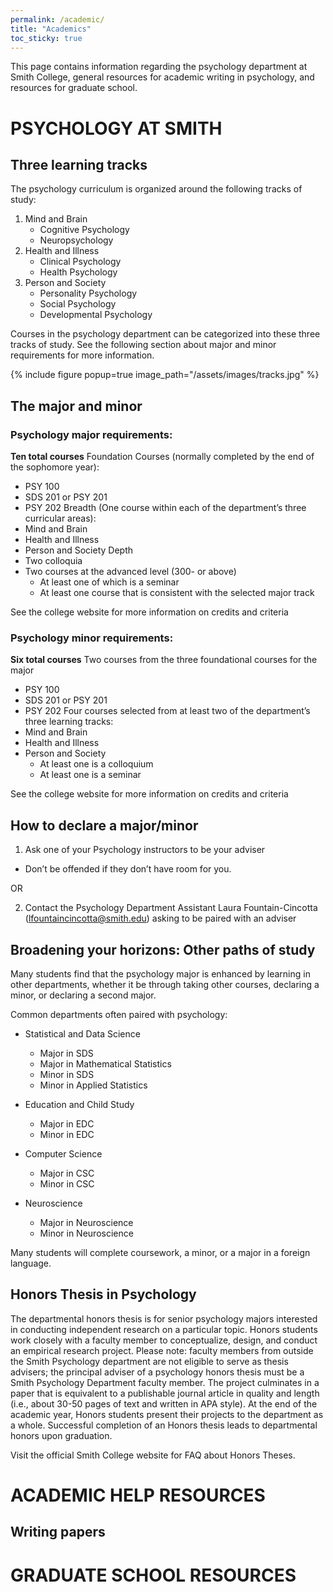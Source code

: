 ```yaml
---
permalink: /academic/
title: "Academics"
toc_sticky: true
---
```

This page contains information regarding the psychology department at Smith College, general resources for academic writing in psychology, and resources for graduate school.

# PSYCHOLOGY AT SMITH

## Three learning tracks
The psychology curriculum is organized around the following tracks of study:
1. Mind and Brain
    - Cognitive Psychology
    - Neuropsychology
2. Health and Illness
    - Clinical Psychology
    - Health Psychology 
3. Person and Society
    - Personality Psychology
    - Social Psychology
    - Developmental Psychology

Courses in the psychology department can be categorized into these three tracks of study. See the following section about major and minor requirements for more information.

{% include figure popup=true image_path="/assets/images/tracks.jpg" %}


## The major and minor
### Psychology major requirements:
**Ten total courses**
Foundation Courses (normally completed by the end of the sophomore year):
 - PSY 100
 - SDS 201 or PSY 201
 - PSY 202 
Breadth (One course within each of the department’s three curricular areas):
 - Mind and Brain
 - Health and Illness
 - Person and Society
Depth
 - Two colloquia
 - Two courses at the advanced level (300- or above)
     - At least one of which is a seminar
     - At least one course that is consistent with the selected major track

See the college website for more information on credits and criteria

### Psychology minor requirements:
**Six total courses**
Two courses from the three foundational courses for the major 
 - PSY 100
 - SDS 201 or PSY 201
 - PSY 202 
Four courses selected from at least two of the department’s three learning tracks:
 - Mind and Brain
 - Health and Illness
 - Person and Society
     - At least one is a colloquium
     - At least one is a seminar

See the college website for more information on credits and criteria

## How to declare a major/minor
1. Ask one of your Psychology instructors to be your adviser
  - Don’t be offended if they don’t have room for you.

OR

2. Contact the Psychology Department Assistant Laura Fountain-Cincotta (lfountaincincotta@smith.edu) asking to be paired with an adviser 


## Broadening your horizons: Other paths of study
Many students find that the psychology major is enhanced by learning in other departments, whether it be through taking other courses, declaring a minor, or declaring a second major.

Common departments often paired with psychology:

- Statistical and Data Science
    - Major in SDS
    - Major in Mathematical Statistics
    - Minor in SDS
    - Minor in Applied Statistics 

- Education and Child Study
    - Major in EDC
    - Minor in EDC

- Computer Science
    - Major in CSC
    - Minor in CSC

- Neuroscience
    - Major in Neuroscience
    - Minor in Neuroscience

Many students will complete coursework, a minor, or a major in a foreign language.

## Honors Thesis in Psychology

The departmental honors thesis is for senior psychology majors interested in conducting independent research on a particular topic. Honors students work closely with a faculty member to conceptualize, design, and conduct an empirical research project. Please note: faculty members from outside the Smith Psychology department are not eligible to serve as thesis advisers; the principal adviser of a psychology honors thesis must be a Smith Psychology Department faculty member. The project culminates in a paper that is equivalent to a publishable journal article in quality and length (i.e., about 30-50 pages of text and written in APA style). At the end of the academic year, Honors students present their projects to the department as a whole. Successful completion of an Honors thesis leads to departmental honors upon graduation.

Visit the official Smith College website for FAQ about Honors Theses.

# ACADEMIC HELP RESOURCES

## Writing papers

# GRADUATE SCHOOL RESOURCES
